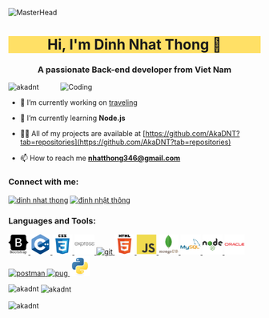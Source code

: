 ![MasterHead](https://i.pinimg.com/originals/ca/26/2e/ca262e0354eea311c41134c3e4bc3bc2.gif)
<h1 align="center" style="background-color: #ffe066;">Hi, I'm Dinh Nhat Thong 🐧</h1>
<h3 align="center">A passionate Back-end developer from Viet Nam</h3>
<img align="right" alt="Coding" width="400" src="https://media3.giphy.com/media/QDjpIL6oNCVZ4qzGs7/200w.gif?cid=82a1493bggbagt37xeo6e9jthyesy8f3ympw9di8warshu4g&ep=v1_gifs_related&rid=200w.gif&ct=g">

<p align="left"> <img src="https://komarev.com/ghpvc/?username=akadnt&label=Profile%20views&color=0e75b6&style=flat" alt="akadnt" /> </p>

- 🔭 I’m currently working on [traveling](https://github.com/AkaDNT/traveling)

- 🌱 I’m currently learning **Node.js**

- 👨‍💻 All of my projects are available at [https://github.com/AkaDNT?tab=repositories](https://github.com/AkaDNT?tab=repositories)

- 📫 How to reach me **nhatthong346@gmail.com**

<h3 align="left">Connect with me:</h3>
<p align="left">
<a href="https://linkedin.com/in/dinh nhat thong" target="blank"><img align="center" src="https://raw.githubusercontent.com/rahuldkjain/github-profile-readme-generator/master/src/images/icons/Social/linked-in-alt.svg" alt="dinh nhat thong" height="30" width="40" /></a>
<a href="https://fb.com/đinh nhật thông" target="blank"><img align="center" src="https://raw.githubusercontent.com/rahuldkjain/github-profile-readme-generator/master/src/images/icons/Social/facebook.svg" alt="đinh nhật thông" height="30" width="40" /></a>
</p>

<h3 align="left">Languages and Tools:</h3>
<p align="left"> <a href="https://getbootstrap.com" target="_blank" rel="noreferrer"> <img src="https://raw.githubusercontent.com/devicons/devicon/master/icons/bootstrap/bootstrap-plain-wordmark.svg" alt="bootstrap" width="40" height="40"/> </a> <a href="https://www.w3schools.com/cpp/" target="_blank" rel="noreferrer"> <img src="https://raw.githubusercontent.com/devicons/devicon/master/icons/cplusplus/cplusplus-original.svg" alt="cplusplus" width="40" height="40"/> </a> <a href="https://www.w3schools.com/css/" target="_blank" rel="noreferrer"> <img src="https://raw.githubusercontent.com/devicons/devicon/master/icons/css3/css3-original-wordmark.svg" alt="css3" width="40" height="40"/> </a> <a href="https://expressjs.com" target="_blank" rel="noreferrer"> <img src="https://raw.githubusercontent.com/devicons/devicon/master/icons/express/express-original-wordmark.svg" alt="express" width="40" height="40"/> </a> <a href="https://git-scm.com/" target="_blank" rel="noreferrer"> <img src="https://www.vectorlogo.zone/logos/git-scm/git-scm-icon.svg" alt="git" width="40" height="40"/> </a> <a href="https://www.w3.org/html/" target="_blank" rel="noreferrer"> <img src="https://raw.githubusercontent.com/devicons/devicon/master/icons/html5/html5-original-wordmark.svg" alt="html5" width="40" height="40"/> </a> <a href="https://developer.mozilla.org/en-US/docs/Web/JavaScript" target="_blank" rel="noreferrer"> <img src="https://raw.githubusercontent.com/devicons/devicon/master/icons/javascript/javascript-original.svg" alt="javascript" width="40" height="40"/> </a> <a href="https://www.mongodb.com/" target="_blank" rel="noreferrer"> <img src="https://raw.githubusercontent.com/devicons/devicon/master/icons/mongodb/mongodb-original-wordmark.svg" alt="mongodb" width="40" height="40"/> </a> <a href="https://www.mysql.com/" target="_blank" rel="noreferrer"> <img src="https://raw.githubusercontent.com/devicons/devicon/master/icons/mysql/mysql-original-wordmark.svg" alt="mysql" width="40" height="40"/> </a> <a href="https://nodejs.org" target="_blank" rel="noreferrer"> <img src="https://raw.githubusercontent.com/devicons/devicon/master/icons/nodejs/nodejs-original-wordmark.svg" alt="nodejs" width="40" height="40"/> </a> <a href="https://www.oracle.com/" target="_blank" rel="noreferrer"> <img src="https://raw.githubusercontent.com/devicons/devicon/master/icons/oracle/oracle-original.svg" alt="oracle" width="40" height="40"/> </a> <a href="https://postman.com" target="_blank" rel="noreferrer"> <img src="https://www.vectorlogo.zone/logos/getpostman/getpostman-icon.svg" alt="postman" width="40" height="40"/> </a> <a href="https://pugjs.org" target="_blank" rel="noreferrer"> <img src="https://cdn.worldvectorlogo.com/logos/pug.svg" alt="pug" width="40" height="40"/> </a> <a href="https://www.python.org" target="_blank" rel="noreferrer"> <img src="https://raw.githubusercontent.com/devicons/devicon/master/icons/python/python-original.svg" alt="python" width="40" height="40"/> </a> </p>

<p><img align="left" src="https://github-readme-stats.vercel.app/api/top-langs?username=akadnt&show_icons=true&locale=en&layout=compact" alt="akadnt" /></p>

<p>&nbsp;<img align="center" src="https://github-readme-stats.vercel.app/api?username=akadnt&show_icons=true&locale=en" alt="akadnt" /></p>

<p><img align="center" src="https://github-readme-streak-stats.herokuapp.com/?user=akadnt&" alt="akadnt" /></p>

